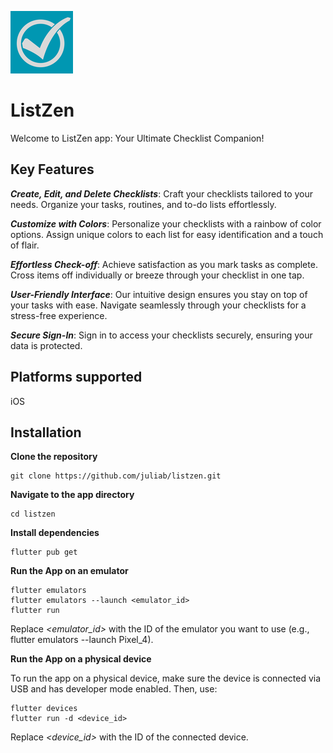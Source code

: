 
![ListZen Icon](ios/Runner/Assets.xcassets/AppIcon.appiconset/100.png)
# ListZen

Welcome to ListZen app: Your Ultimate Checklist Companion!

## Key Features

***Create, Edit, and Delete Checklists***: Craft your checklists tailored to your needs. Organize your tasks, routines, and to-do lists effortlessly.

***Customize with Colors***: Personalize your checklists with a rainbow of color options. Assign unique colors to each list for easy identification and a touch of flair.

***Effortless Check-off***: Achieve satisfaction as you mark tasks as complete. Cross items off individually or breeze through your checklist in one tap.

***User-Friendly Interface***: Our intuitive design ensures you stay on top of your tasks with ease. Navigate seamlessly through your checklists for a stress-free experience.

***Secure Sign-In***: Sign in to access your checklists securely, ensuring your data is protected.

## Platforms supported

iOS

## Installation

**Clone the repository**
```
git clone https://github.com/juliab/listzen.git
```
**Navigate to the app directory**
```
cd listzen
```
**Install dependencies**
```
flutter pub get
```
**Run the App on an emulator**
```
flutter emulators
flutter emulators --launch <emulator_id>
flutter run
```
Replace _<emulator_id>_ with the ID of the emulator you want to use (e.g., flutter emulators --launch Pixel_4).

**Run the App on a physical device**

To run the app on a physical device, make sure the device is connected via USB and has developer mode enabled. Then, use:
```
flutter devices
flutter run -d <device_id>
```
Replace _<device_id>_ with the ID of the connected device.